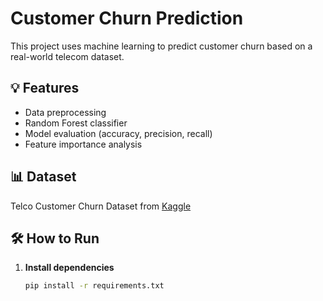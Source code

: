 # Customer Churn Prediction

This project uses machine learning to predict customer churn based on a real-world telecom dataset.

## 💡 Features
- Data preprocessing
- Random Forest classifier
- Model evaluation (accuracy, precision, recall)
- Feature importance analysis

## 📊 Dataset
Telco Customer Churn Dataset from [Kaggle](https://www.kaggle.com/datasets/blastchar/telco-customer-churn)

## 🛠 How to Run

1. **Install dependencies**
   ```bash
   pip install -r requirements.txt
